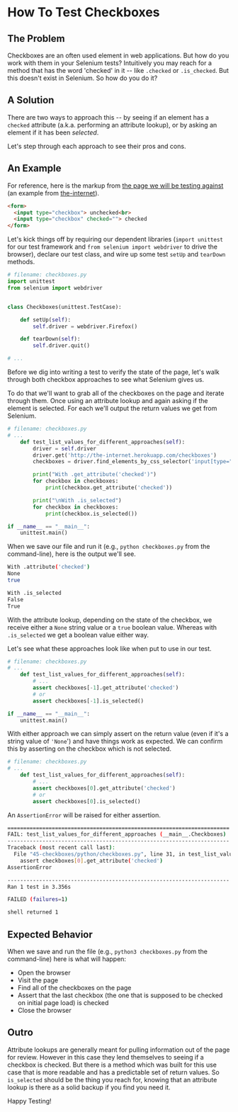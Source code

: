 # How To Test Checkboxes

## The Problem

Checkboxes are an often used element in web applications. But how do you work with them in your Selenium tests? Intuitively you may reach for a method that has the word 'checked' in it -- like `.checked` or `.is_checked`. But this doesn't exist in Selenium. So how do you do it?

## A Solution

There are two ways to approach this -- by seeing if an element has a `checked` attribute (a.k.a. performing an attribute lookup), or by asking an element if it has been _selected_.

Let's step through each approach to see their pros and cons.

## An Example

For reference, here is the markup from [the page we will be testing against](http://the-internet.herokuapp.com/checkboxes) (an example from [the-internet](https://github.com/tourdedave/the-internet)).

```html
<form>
  <input type="checkbox"> unchecked<br>
  <input type="checkbox" checked=""> checked
</form>
```

Let's kick things off by requiring our dependent libraries (`import unittest` for our test framework and `from selenium import webdriver` to drive the browser), declare our test class, and wire up some test `setUp` and `tearDown` methods.

```python
# filename: checkboxes.py
import unittest
from selenium import webdriver


class Checkboxes(unittest.TestCase):

    def setUp(self):
        self.driver = webdriver.Firefox()

    def tearDown(self):
        self.driver.quit()

# ...
```

Before we dig into writing a test to verify the state of the page, let's walk through both checkbox approaches to see what Selenium gives us.

To do that we'll want to grab all of the checkboxes on the page and iterate through them. Once using an attribute lookup and again asking if the element is selected. For each we'll output the return values we get from Selenium.

```python
# filename: checkboxes.py
# ...
    def test_list_values_for_different_approaches(self):
        driver = self.driver
        driver.get('http://the-internet.herokuapp.com/checkboxes')
        checkboxes = driver.find_elements_by_css_selector('input[type="checkbox"]')

        print("With .get_attribute('checked')")
        for checkbox in checkboxes:
            print(checkbox.get_attribute('checked'))

        print("\nWith .is_selected")
        for checkbox in checkboxes:
            print(checkbox.is_selected())

if __name__ == "__main__":
    unittest.main()
```

When we save our file and run it (e.g., `python checkboxes.py` from the command-line), here is the output we'll see.

```sh
With .attribute('checked')
None
true

With .is_selected
False
True
```

With the attribute lookup, depending on the state of the checkbox, we receive either a `None` string value or a `true` boolean value. Whereas with `.is_selected` we get a boolean value either way.

Let's see what these approaches look like when put to use in our test.

```python
# filename: checkboxes.py
# ...
    def test_list_values_for_different_approaches(self):
        # ...
        assert checkboxes[-1].get_attribute('checked')
        # or
        assert checkboxes[-1].is_selected()

if __name__ == "__main__":
    unittest.main()
```

With either approach we can simply assert on the return value (even if it's a string value of `'None`') and have things work as expected. We can confirm this by asserting on the checkbox which is not selected.

```python
# filename: checkboxes.py
# ...
    def test_list_values_for_different_approaches(self):
        # ...
        assert checkboxes[0].get_attribute('checked')
        # or
        assert checkboxes[0].is_selected()
```

An `AssertionError` will be raised for either assertion.

```sh
======================================================================
FAIL: test_list_values_for_different_approaches (__main__.Checkboxes)
----------------------------------------------------------------------
Traceback (most recent call last):
  File "45-checkboxes/python/checkboxes.py", line 31, in test_list_values_for_different_approaches
    assert checkboxes[0].get_attribute('checked')
AssertionError

----------------------------------------------------------------------
Ran 1 test in 3.356s

FAILED (failures=1)

shell returned 1
```

## Expected Behavior

When we save and run the file (e.g., `python3 checkboxes.py` from the command-line) here is what will happen:

+ Open the browser
+ Visit the page
+ Find all of the checkboxes on the page
+ Assert that the last checkbox (the one that is supposed to be checked on initial page load) is checked
+ Close the browser

## Outro

Attribute lookups are generally meant for pulling information out of the page for review. However in this case they lend themselves to seeing if a checkbox is checked. But there is a method which was built for this use case that is more readable and has a predictable set of return values. So `is_selected` should be the thing you reach for, knowing that an attribute lookup is there as a solid backup if you find you need it.

Happy Testing!
